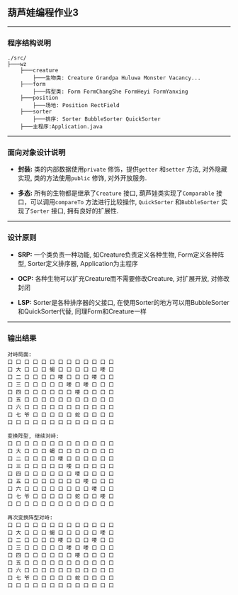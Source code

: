 ## 葫芦娃编程作业3

----

### 程序结构说明
```
./src/
├───wz
    ├───creature
        ├───生物类: Creature Grandpa Huluwa Monster Vacancy...
    ├───form
        ├───阵型类: Form FormChangShe FormHeyi FormYanxing
    ├───position
        ├───场地: Position RectField
    ├───sorter
        ├───排序: Sorter BubbleSorter QuickSorter
    ├───主程序:Application.java
```

----

### 面向对象设计说明

- **封装:** 类的内部数据使用`private` 修饰，提供`getter` 和`setter` 方法, 对外隐藏实现, 类的方法使用`public` 修饰, 对外开放服务.

- **多态:** 所有的生物都是继承了`Creature` 接口, 葫芦娃类实现了`Comparable` 接口，可以调用`compareTo` 方法进行比较操作, `QuickSorter` 和`BubbleSorter` 实现了`Sorter` 接口, 拥有良好的扩展性.

----

### 设计原则

- **SRP:** 一个类负责一种功能, 如Creature负责定义各种生物, Form定义各种阵型, Sorter定义排序器, Application为主程序

- **OCP:** 各种生物可以扩充Creature而不需要修改Creature, 对扩展开放, 对修改封闭

- **LSP:** Sorter是各种排序器的父接口, 在使用Sorter的地方可以用BubbleSorter和QuickSorter代替, 同理Form和Creature一样

----

### 输出结果

```
对峙局面: 
口 口 口 口 口 口 口 口 口 口 口 口 口 
口 大 口 口 口 蝎 口 口 口 口 口 喽 口 
口 二 口 口 口 口 喽 口 口 口 喽 口 口 
口 三 口 口 口 口 口 喽 口 喽 口 口 口 
口 四 口 口 口 口 口 口 喽 口 口 口 口 
口 五 口 口 口 口 口 口 口 口 口 口 口 
口 六 口 口 口 口 口 口 口 口 口 口 口 
口 七 爷 口 口 口 口 口 蛇 口 口 口 口 
口 口 口 口 口 口 口 口 口 口 口 口 口 

变换阵型, 继续对峙: 
口 口 口 口 口 口 口 口 口 口 口 口 口 
口 大 口 口 口 蝎 口 口 口 口 口 口 口 
口 二 口 口 口 口 喽 口 口 口 口 口 口 
口 三 口 口 口 口 口 喽 口 口 口 口 口 
口 四 口 口 口 口 口 口 喽 口 口 口 口 
口 五 口 口 口 口 口 口 口 喽 口 口 口 
口 六 口 口 口 口 口 口 口 口 喽 口 口 
口 七 爷 口 口 口 口 口 蛇 口 口 喽 口 
口 口 口 口 口 口 口 口 口 口 口 口 口 

再次变换阵型对峙: 
口 口 口 口 口 口 口 口 口 口 口 口 口 
口 大 口 口 口 蝎 口 口 口 口 口 喽 口 
口 二 口 口 口 口 喽 口 口 口 喽 口 口 
口 三 口 口 口 口 口 喽 口 喽 口 口 口 
口 四 口 口 口 口 口 口 喽 口 口 口 口 
口 五 口 口 口 口 口 口 口 口 口 口 口 
口 六 口 口 口 口 口 口 口 口 口 口 口 
口 七 爷 口 口 口 口 口 蛇 口 口 口 口 
口 口 口 口 口 口 口 口 口 口 口 口 口 
```



